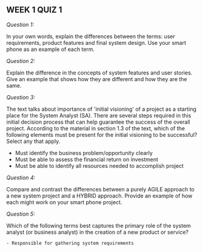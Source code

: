 ## WEEK 1 QUIZ 1

*Question 1:*

  In your own words, explain the differences between the terms: user requirements, product features and final system design. Use your smart phone as an example of each term.

*Question 2:*

  Explain the difference in the concepts of system features and user stories. Give an example that shows how they are different and how they are the same.

*Question 3:*

  The text talks about importance of 'initial visioning' of a project as a starting place for the System Analyst (SA). There are several steps required in this initial decision process that can help guarantee the success of the overall project. According to the material in section 1.3 of the text, which of the following elements must be present for the initial visioning to be successful? Select any that apply.

  - Must identify the business problem/opportunity clearly
  - Must be able to assess the financial return on investment
  - Must be able to identify all resources needed to accomplish project

*Question 4:*

  Compare and contrast the differences between a purely AGILE approach to a new system project and a HYBRID approach. Provide an example of how each might work on your smart phone project.

*Question 5:*

  Which of the following terms best captures the primary role of the system analyst (or business analyst) in the creation of a new product or service?

    - Responsible for gathering system requirements 
